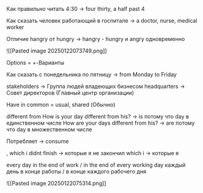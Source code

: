 Как правильно читать 4:30 -> four thirty, a half past 4

Как сказать человек работающий в госпитале -> a doctor, nurse, medical worker

Отличие hangry от hungry -> hangry - hungry и angry одновременно

![[Pasted image 20250122073749.png]]

Options = +-Варианты

Как сказать с понедельника по пятницу -> from Monday to Friday

stakeholders -> Группа людей владеющих бизнесом
headquarters -> Совет директоров (Главный центр организации)

Have in common = usual, shared (Обычно)

different from 
How is your day different from his? -> is потому что day в единственном числе
How are your days different from his? -> are потому что day в множественном числе

Потребляет -> consume

, which i didnt finish -> которые я не закончил
which i -> которые я

every day in the end of work / in the end of every working day
каждый день в конце работы / в конце каждого рабочего дня

![[Pasted image 20250122075314.png]]